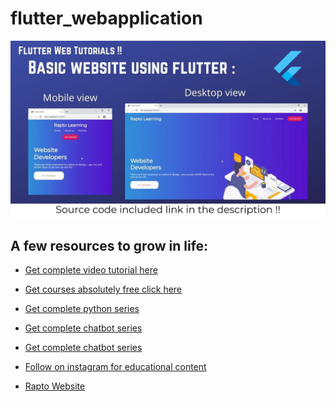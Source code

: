 # flutter_webapplication

![Image of rapto](https://raw.githubusercontent.com/raptogit/flutter-web-basics/master/Desktop%20view%20(1).jpg)

## A few resources to grow in life:

- [Get complete video tutorial here ]()

- [Get courses absolutely free click here](https://t.me/raptolearning)

- [Get complete python series](https://www.youtube.com/playlist?list=PL2-VmUmSx8UBMMfF3BAQWKxbFn3vF0n1b)

- [Get complete chatbot series](https://www.youtube.com/watch?v=vZLH0k3jWUI&list=PL2-VmUmSx8UANqRf44hdMdNDtDCQL7eVp)

- [Get complete chatbot series](https://www.youtube.com/watch?v=vZLH0k3jWUI&list=PL2-VmUmSx8UANqRf44hdMdNDtDCQL7eVp)

- [Follow on instagram for educational content](https://instagram.com/raptolearning?igshid=1wyoklt7hwfrg)

- [Rapto Website](https://rapto.in/)


